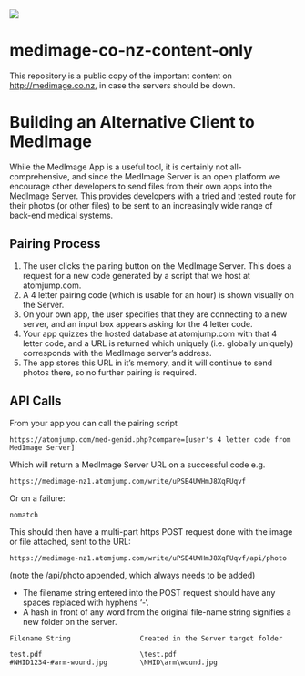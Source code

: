<img src="https://atomjump.com/images/logo80.png">



# medimage-co-nz-content-only
This repository is a public copy of the important content on http://medimage.co.nz,  in case the servers should be down.


# Building an Alternative Client to MedImage

	

While the MedImage App is a useful tool, it is certainly not all-comprehensive, and since the MedImage Server is an open platform we encourage other developers to send files from their own apps into the MedImage Server. This provides developers with a tried and tested route for their photos (or other files) to be sent to an increasingly wide range of back-end medical systems.

 
## Pairing Process

1. The user clicks the pairing button on the MedImage Server. This does a request for a new code generated by a script that we host at atomjump.com.
2. A 4 letter pairing code (which is usable for an hour) is shown visually on the Server.
3. On your own app, the user specifies that they are connecting to a new server, and an input box appears asking for the 4 letter code.
4. Your app quizzes the hosted database at atomjump.com with that 4 letter code, and a URL is returned which uniquely (i.e. globally uniquely) corresponds with the MedImage server’s address.
5. The app stores this URL in it’s memory, and it will continue to send photos there, so no further pairing is required.



## API Calls

From your app you can call the pairing script

```
https://atomjump.com/med-genid.php?compare=[user's 4 letter code from MedImage Server]
```

Which will return a MedImage Server URL on a successful code e.g.

```
https://medimage-nz1.atomjump.com/write/uPSE4UWHmJ8XqFUqvf
```

Or on a failure:

```
nomatch
```

This should then have a multi-part https POST request done with the image or file attached, sent to the URL:

```
https://medimage-nz1.atomjump.com/write/uPSE4UWHmJ8XqFUqvf/api/photo
```

(note the /api/photo appended, which always needs to be added)

* The filename string entered into the POST request should have any spaces replaced with hyphens ‘-‘.
* A hash in front of any word from the original file-name string signifies a new folder on the server.

```
Filename String                 Created in the Server target folder

test.pdf                        \test.pdf
#NHID1234-#arm-wound.jpg        \NHID\arm\wound.jpg
```